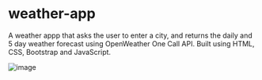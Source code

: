 # weather-app

A weather appp that asks the user to enter a city, and returns the daily and 5 day weather forecast using OpenWeather One Call API. Built using HTML,
CSS, Bootstrap and JavaScript.
 
![image](https://user-images.githubusercontent.com/35638932/173976468-000857a7-1969-48d4-aea1-c13ce82f1ecf.png)


